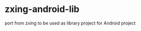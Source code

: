 zxing-android-lib
=================

port from zxing to be used as library project for Android project